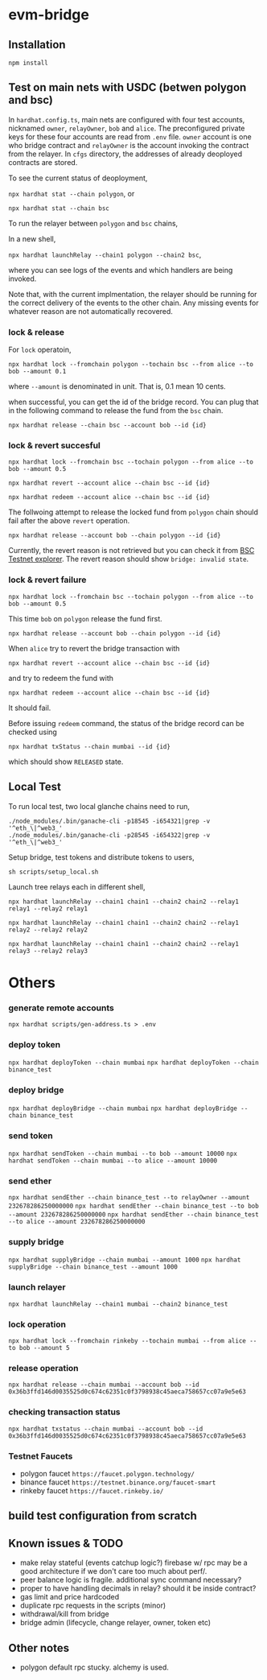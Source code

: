 # evm-bridge

## Installation
```
npm install
```

## Test on main nets with USDC (betwen polygon and bsc)
In `hardhat.config.ts`, main nets are configured with four test accounts, nicknamed `owner`, `relayOwner`, `bob` and `alice`. The preconfigured private keys for these four accounts are read from `.env` file.
`owner` account is one who bridge contract and `relayOwner` is the account invoking the contract from the relayer.
In `cfgs` directory, the addresses of already deoployed contracts are stored.

To see the current status of deoployment,

`npx hardhat stat --chain polygon`, or

`npx hardhat stat --chain bsc`

To run the relayer between `polygon` and `bsc` chains,

In a new shell,

`npx hardhat launchRelay --chain1 polygon --chain2 bsc`,

where you can see logs of the events and which handlers are being invoked.

Note that, with the current implmentation, the relayer should be running for the correct delivery of the events to the other chain. Any missing events for whatever reason are not automatically recovered.

### lock & release
For `lock` operatoin,

`npx hardhat lock --fromchain polygon --tochain bsc --from alice --to bob --amount 0.1`

where `--amount` is denominated in unit. That is, 0.1 mean 10 cents.

when successful, you can get the id of the bridge record. You can plug that in the following command to release the fund from the `bsc` chain.

`npx hardhat release --chain bsc --account bob --id {id}`

### lock & revert succesful
`npx hardhat lock --fromchain bsc --tochain polygon --from alice --to bob --amount 0.5`

`npx hardhat revert --account alice --chain bsc --id {id}`

`npx hardhat redeem --account alice --chain bsc --id {id}`

The follwoing attempt to release the locked fund from `polygon` chain should fail after the above `revert` operation.

`npx hardhat release --account bob --chain polygon --id {id}`

Currently, the revert reason is not retrieved but you can check it from [BSC Testnet explorer](https://testnet.bscscan.com/).
The revert reason should show `bridge: invalid state`.

### lock & revert failure
`npx hardhat lock --fromchain bsc --tochain polygon --from alice --to bob --amount 0.5`

This time `bob` on `polygon` release the fund first.

`npx hardhat release --account bob --chain polygon --id {id}`

When `alice` try to revert the bridge transaction with

`npx hardhat revert --account alice --chain bsc --id {id}`

 and try to redeem the fund with

`npx hardhat redeem --account alice --chain bsc --id {id}`

It should fail.

Before issuing `redeem` command, the status of the bridge record can be checked using

`npx hardhat txStatus --chain mumbai --id {id}`

which should show `RELEASED` state.

## Local Test
To run local test, two local glanche chains need to run,
```
./node_modules/.bin/ganache-cli -p18545 -i654321|grep -v '^eth_\|^web3_'
./node_modules/.bin/ganache-cli -p28545 -i654322|grep -v '^eth_\|^web3_'
```

Setup bridge, test tokens and distribute tokens to users,
```
sh scripts/setup_local.sh
```

Launch tree relays each in different shell,
```
npx hardhat launchRelay --chain1 chain1 --chain2 chain2 --relay1 relay1 --relay2 relay1
```
```
npx hardhat launchRelay --chain1 chain1 --chain2 chain2 --relay1 relay2 --relay2 relay2
```
```
npx hardhat launchRelay --chain1 chain1 --chain2 chain2 --relay1 relay3 --relay2 relay3
```
# Others

### generate remote accounts
`npx hardhat scripts/gen-address.ts > .env`

### deploy token
`npx hardhat deployToken --chain mumbai`
`npx hardhat deployToken --chain binance_test`

### deploy bridge
`npx hardhat deployBridge --chain mumbai`
`npx hardhat deployBridge --chain binance_test`

### send token
`npx hardhat sendToken --chain mumbai --to bob --amount 10000`
`npx hardhat sendToken --chain mumbai --to alice --amount 10000`

### send ether
`npx hardhat sendEther --chain binance_test --to relayOwner --amount 232678286250000000`
`npx hardhat sendEther --chain binance_test --to bob --amount 232678286250000000`
`npx hardhat sendEther --chain binance_test --to alice --amount 232678286250000000`

### supply bridge
`npx hardhat supplyBridge --chain mumbai --amount 1000`
`npx hardhat supplyBridge --chain binance_test --amount 1000`

### launch relayer
`npx hardhat launchRelay --chain1 mumbai --chain2 binance_test`

### lock operation
`npx hardhat lock --fromchain rinkeby --tochain mumbai --from alice --to bob --amount 5`

### release operation
`npx hardhat release --chain mumbai --account bob --id 0x36b3ffd146d0035525d0c674c62351c0f3798938c45aeca758657cc07a9e5e63`

### checking transaction status
`npx hardhat txstatus --chain mumbai --account bob --id 0x36b3ffd146d0035525d0c674c62351c0f3798938c45aeca758657cc07a9e5e63`

### Testnet Faucets
- polygon faucet `https://faucet.polygon.technology/`
- binance faucet `https://testnet.binance.org/faucet-smart`
- rinkeby faucet `https://faucet.rinkeby.io/`

## build test configuration from scratch
## Known issues & TODO
- make relay stateful (events catchup logic?)
  firebase w/ rpc may be a good architecture if we don't care too much about perf/.
- peer balance logic is fragile. additional sync command necessary?
- proper to have handling decimals in relay?
  should it be inside contract?
- gas limit and price hardcoded
- duplicate rpc requests in the scripts (minor)
- withdrawal/kill from bridge
- bridge admin (lifecycle, change relayer, owner, token etc)

## Other notes
- polygon default rpc stucky. alchemy is used.
